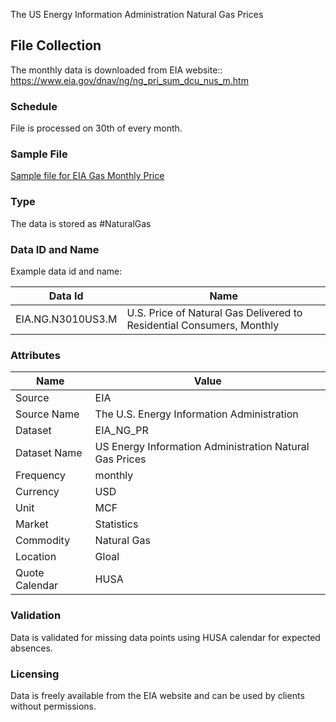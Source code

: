 The US Energy Information Administration Natural Gas Prices

## File Collection

The monthly data is downloaded from EIA website:: https://www.eia.gov/dnav/ng/ng_pri_sum_dcu_nus_m.htm   

### Schedule

File is processed on 30th of every month.

### Sample File

[Sample file for EIA Gas Monthly Price](pathname:///file-samples/NG_PRI_SUM_DCU_NUS_M.xls)

### Type

The data is stored as #NaturalGas

### Data ID and Name

Example data id and name:

|**Data Id**|**Name**|
|-|-|
|EIA.NG.N3010US3.M|U.S. Price of Natural Gas Delivered to Residential Consumers, Monthly|

### Attributes

|Name|Value|
|-|-|
|Source|EIA|
|Source Name|The U.S. Energy Information Administration|
|Dataset|EIA_NG_PR|
|Dataset Name|US Energy Information Administration Natural Gas Prices|
|Frequency|monthly|
|Currency|USD|
|Unit|MCF|
|Market|Statistics|
|Commodity|Natural Gas|
|Location|Gloal|
|Quote Calendar|HUSA|

### Validation

Data is validated for missing data points using HUSA calendar for expected absences.

### Licensing

Data is freely available from the EIA website and can be used by clients without permissions.

